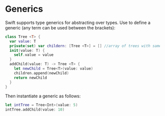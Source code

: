 # Generics 
Swift supports type generics for abstracting over types. Use <T> to define a generic (any term can be used between the brackets):
```swift
class Tree <T> {
  var value: T
  private(set) var childern: [Tree <T>] = [] //array of trees with same type as this class
  init(value: T) {
    self.value = value
  }
  addChild(value: T) -> Tree <T> {
    let newChild = Tree<T>(value: value)
    children.append(newChild)
    return newChild
  }
}
```
Then instantiate a generic as follows:
```swift
let intTree = Tree<Int>(value: 5)
intTree.addChild(value: 10)
```

